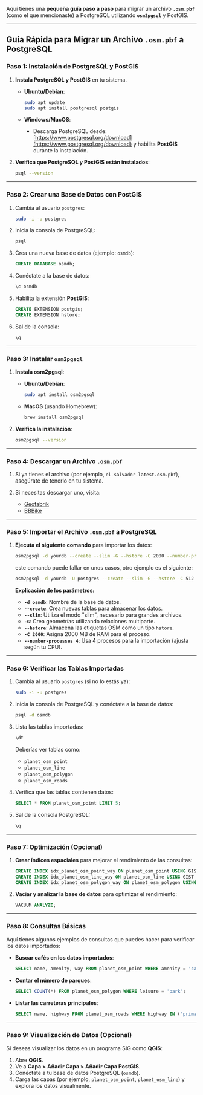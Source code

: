 Aquí tienes una **pequeña guía paso a paso** para migrar un archivo **`.osm.pbf`** (como el que mencionaste) a PostgreSQL utilizando **`osm2pgsql`** y PostGIS.

---

## **Guía Rápida para Migrar un Archivo `.osm.pbf` a PostgreSQL**

### **Paso 1: Instalación de PostgreSQL y PostGIS**

1. **Instala PostgreSQL y PostGIS** en tu sistema.

   - **Ubuntu/Debian**:
     ```bash
     sudo apt update
     sudo apt install postgresql postgis
     ```

   - **Windows/MacOS**:
     - Descarga PostgreSQL desde: [https://www.postgresql.org/download](https://www.postgresql.org/download) y habilita **PostGIS** durante la instalación.

2. **Verifica que PostgreSQL y PostGIS están instalados**:
   ```bash
   psql --version
   ```

---

### **Paso 2: Crear una Base de Datos con PostGIS**

1. Cambia al usuario `postgres`:
   ```bash
   sudo -i -u postgres
   ```

2. Inicia la consola de PostgreSQL:
   ```bash
   psql
   ```

3. Crea una nueva base de datos (ejemplo: `osmdb`):
   ```sql
   CREATE DATABASE osmdb;
   ```

4. Conéctate a la base de datos:
   ```sql
   \c osmdb
   ```

5. Habilita la extensión **PostGIS**:
   ```sql
   CREATE EXTENSION postgis;
   CREATE EXTENSION hstore;
   ```

6. Sal de la consola:
   ```sql
   \q
   ```

---

### **Paso 3: Instalar `osm2pgsql`**

1. **Instala osm2pgsql**:

   - **Ubuntu/Debian**:
     ```bash
     sudo apt install osm2pgsql
     ```

   - **MacOS** (usando Homebrew):
     ```bash
     brew install osm2pgsql
     ```

2. **Verifica la instalación**:
   ```bash
   osm2pgsql --version
   ```

---

### **Paso 4: Descargar un Archivo `.osm.pbf`**

1. Si ya tienes el archivo (por ejemplo, `el-salvador-latest.osm.pbf`), asegúrate de tenerlo en tu sistema.

2. Si necesitas descargar uno, visita:
   - [Geofabrik](https://download.geofabrik.de/)
   - [BBBike](https://download.bbbike.org/osm/)

---

### **Paso 5: Importar el Archivo `.osm.pbf` a PostgreSQL**

1. **Ejecuta el siguiente comando** para importar los datos:

   ```bash
   osm2pgsql -d yourdb --create --slim -G --hstore -C 2000 --number-processes 4 ~/Descargas/el-salvador-latest.osm.pbf
   ```

   este comando puede fallar en unos casos, otro ejemplo es el siguiente:

   ```bash
   osm2pgsql -d yourdb -U postgres --create --slim -G --hstore -C 512 --number-processes 4 el-salvador-latest.osm.pbf
   ```

   **Explicación de los parámetros:**
   - **`-d osmdb`**: Nombre de la base de datos.
   - **`--create`**: Crea nuevas tablas para almacenar los datos.
   - **`--slim`**: Utiliza el modo "slim", necesario para grandes archivos.
   - **`-G`**: Crea geometrías utilizando relaciones multiparte.
   - **`--hstore`**: Almacena las etiquetas OSM como un tipo `hstore`.
   - **`-C 2000`**: Asigna 2000 MB de RAM para el proceso.
   - **`--number-processes 4`**: Usa 4 procesos para la importación (ajusta según tu CPU).

---

### **Paso 6: Verificar las Tablas Importadas**

1. Cambia al usuario `postgres` (si no lo estás ya):
   ```bash
   sudo -i -u postgres
   ```

2. Inicia la consola de PostgreSQL y conéctate a la base de datos:
   ```bash
   psql -d osmdb
   ```

3. Lista las tablas importadas:
   ```sql
   \dt
   ```

   Deberías ver tablas como:
   - `planet_osm_point`
   - `planet_osm_line`
   - `planet_osm_polygon`
   - `planet_osm_roads`

4. Verifica que las tablas contienen datos:
   ```sql
   SELECT * FROM planet_osm_point LIMIT 5;
   ```

5. Sal de la consola PostgreSQL:
   ```sql
   \q
   ```

---

### **Paso 7: Optimización (Opcional)**

1. **Crear índices espaciales** para mejorar el rendimiento de las consultas:
   ```sql
   CREATE INDEX idx_planet_osm_point_way ON planet_osm_point USING GIST (way);
   CREATE INDEX idx_planet_osm_line_way ON planet_osm_line USING GIST (way);
   CREATE INDEX idx_planet_osm_polygon_way ON planet_osm_polygon USING GIST (way);
   ```

2. **Vaciar y analizar la base de datos** para optimizar el rendimiento:
   ```sql
   VACUUM ANALYZE;
   ```

---

### **Paso 8: Consultas Básicas**

Aquí tienes algunos ejemplos de consultas que puedes hacer para verificar los datos importados:

- **Buscar cafés en los datos importados**:
  ```sql
  SELECT name, amenity, way FROM planet_osm_point WHERE amenity = 'cafe';
  ```

- **Contar el número de parques**:
  ```sql
  SELECT COUNT(*) FROM planet_osm_polygon WHERE leisure = 'park';
  ```

- **Listar las carreteras principales**:
  ```sql
  SELECT name, highway FROM planet_osm_roads WHERE highway IN ('primary', 'secondary');
  ```

---

### **Paso 9: Visualización de Datos (Opcional)**

Si deseas visualizar los datos en un programa SIG como **QGIS**:

1. Abre **QGIS**.
2. Ve a **Capa > Añadir Capa > Añadir Capa PostGIS**.
3. Conéctate a tu base de datos PostgreSQL (`osmdb`).
4. Carga las capas (por ejemplo, `planet_osm_point`, `planet_osm_line`) y explora los datos visualmente.
